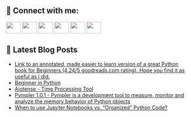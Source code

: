 ## 🔎 Connect with me:
[<img height="32" width="40" src="https://cdn.jsdelivr.net/npm/simple-icons@v5/icons/telegram.svg" />](https://t.me/bullbesh)
[<img height="32" width="40" src="https://cdn.jsdelivr.net/npm/simple-icons@v5/icons/vk.svg" />](https://vk.com/bullbesh)
[<img height="32" width="40" src="https://cdn.jsdelivr.net/npm/simple-icons@v5/icons/twitter.svg" />](https://twitter.com/bullbesh1)
[<img height="32" width="40" src="https://cdn.jsdelivr.net/npm/simple-icons@v5/icons/instagram.svg" />](https://www.instagram.com/bullbesh)
[<img height="32" width="40" src="https://cdn.jsdelivr.net/npm/simple-icons@v5/icons/reddit.svg" />](https://www.reddit.com/user/bullbesh)
[<img height="32" width="40" src="https://cdn.jsdelivr.net/npm/simple-icons@v5/icons/youtube.svg" />](https://www.youtube.com/channel/UCtfjRs6uzgq5mfm8S06WTcg)

## 📕 Latest Blog Posts
<!-- BLOG-POST-LIST:START -->
- [Link to an annotated, made easier to learn version of a great Python book for Beginners &lpar;4.24/5 goodreads.com rating&rpar;. Hope you find it as useful as I did.](https://www.reddit.com/r/Python/comments/v9s6ne/link_to_an_annotated_made_easier_to_learn_version/)
- [Beginner in Python](https://www.reddit.com/r/Python/comments/v9romb/beginner_in_python/)
- [Aiotense - Time Processing Tool](https://www.reddit.com/r/Python/comments/v9rkuq/aiotense_time_processing_tool/)
- [Pympler 1.0.1 - Pympler is a development tool to measure, monitor and analyze the memory behavior of Python objects](https://www.reddit.com/r/Python/comments/v9r3eu/pympler_101_pympler_is_a_development_tool_to/)
- [When to use Jupyter Notebooks vs. “Organized” Python Code?](https://www.reddit.com/r/Python/comments/v9qn1t/when_to_use_jupyter_notebooks_vs_organized_python/)
<!-- BLOG-POST-LIST:END -->
